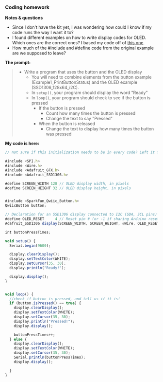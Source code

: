 ### Coding homework

**Notes & questions**
- Since I don't have the kit yet, I was wondering how could I know if my code runs the way I want it to?
- I found different examples on how to write display codes for OLED. Which ones are the correct ones? I based my code off of [this one](https://www.instructables.com/id/Fun-With-OLED-Display-and-Arduino/).
- How much of the #include and #define code from the original example are we supposed to leave?

**The prompt:**


> - Write a program that uses the button and the OLED display
>	- You will need to combine elements from the button example
>		(Example1_PrintButtonStatus) and the OLED example (SSD1306_128x64_i2C).
>	- In `setup()`, your program should display the word "Ready"
>	- In `loop()`, your program should check to see if the button is pressed
>		- If the button is pressed 
>			- Count how many times the button is pressed
>			- Change the text to say "Pressed"
>		- When the button is released
>			- Change the text to display how many times the button was pressed


**My code is here:**

```javascript
// not sure if this initialization needs to be in every code? Left it from the example sketch.

#include <SPI.h>
#include <Wire.h>
#include <Adafruit_GFX.h>
#include <Adafruit_SSD1306.h>

#define SCREEN_WIDTH 128 // OLED display width, in pixels
#define SCREEN_HEIGHT 32 // OLED display height, in pixels


#include <SparkFun_Qwiic_Button.h>
QwiicButton button;

// Declaration for an SSD1306 display connected to I2C (SDA, SCL pins)
#define OLED_RESET     4 // Reset pin # (or -1 if sharing Arduino reset pin)
Adafruit_SSD1306 display(SCREEN_WIDTH, SCREEN_HEIGHT, &Wire, OLED_RESET);

int buttonPressTimes;

void setup() {
  Serial.begin(9600);

  display.clearDisplay();
  display.setTextColor(WHITE);
  display.setCursor(35, 30);
  display.println("Ready!");

  display.display();
}


void loop() {
  //check if button is pressed, and tell us if it is!
  if (button.isPressed() == true) {
    display.clearDisplay();
    display.setTextColor(WHITE);
    display.setCursor(35, 30);
    display.println("Pressed!");
    display.display();

    buttonPressTimes++;
  } else {
    display.clearDisplay();
    display.setTextColor(WHITE);
    display.setCursor(35, 30);
    Serial.println(buttonPressTimes);
    display.display();

  }
}



```
